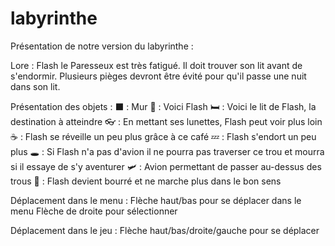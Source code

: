 # labyrinthe
Présentation de notre version du labyrinthe :

Lore :
Flash le Paresseux est très fatigué. Il doit trouver son lit avant de s'endormir. 
Plusieurs pièges devront être évité pour qu'il passe une nuit dans son lit.

Présentation des objets :
    ⬛ : Mur
    🦥 : Voici Flash
    🛏️ : Voici le lit de Flash, la destination à atteindre
    👓 : En mettant ses lunettes, Flash peut voir plus loin
    ☕ : Flash se réveille un peu plus grâce à ce café
    💤 : Flash s'endort un peu plus
    🕳️ : Si Flash n'a pas d'avion il ne pourra pas traverser ce trou et mourra si il essaye de s'y aventurer
    🛩️ : Avion permettant de passer au-dessus des trous
    🍺 : Flash devient bourré et ne marche plus dans le bon sens
        
Déplacement dans le menu :
    Flèche haut/bas pour se déplacer dans le menu
    Flèche de droite pour sélectionner

Déplacement dans le jeu : 
    Flèche haut/bas/droite/gauche pour se déplacer